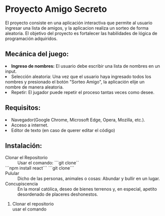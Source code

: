 <h1>Proyecto Amigo Secreto</h1>
<p>El proyecto consiste en una aplicación interactiva que permite al usuario ingresar una lista de amigos, y la aplicacion realiza un sorteo de forma aleatoria. El objetivo del proyecto es fortalecer las habilidades de lógica de programación adquiridos.</p>

<h2>Mecánica del juego:</h2>
<li><b>Ingreso de nombres:</b> El usuario debe escribir una lista de nombres en un input.</li>
<li>Selección aleatoria: Una vez que el usuario haya ingresado todos los nombres y presionado el botón "Sorteo Amigo", la aplicación elije un nombre de manera aleatoria.</li>
<li>Repetir: El jugador puede repetir el proceso tantas veces como desee.</li>

<h2>Requisitos:</h2>
<li>Navegador(Google Chrome, Microsoft Edge, Opera, Mozilla, etc.).</li>
<li>Acceso a internet.</li>
<li>Editor de texto (en caso de querer editar el código) </li>

<h2>Instalación:</h2>
<dl>
  <dt>Clonar el Repositorio</dt>
  <dd>Usar el comando: ```git clone``</dd>
  ```npm install react```
  ```git clone```
  <dt>Pulular</dt>
  <dd>Dicho de las personas, animales o cosas: Abundar y bullir en un lugar.</dd>
  <dt>Concupiscencia</dt>
  <dd>En la moral católica, deseo de bienes terrenos y, en especial, apetito desordenado de placeres deshonestos.</dd>
</dl>

<ol start="1"> 
<li>Clonar el repositorio</li> 
  usar el comando 
</ol> 
